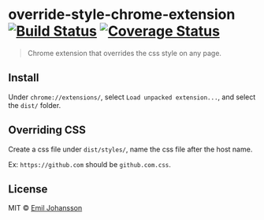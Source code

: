 # override-style-chrome-extension [![Build Status](https://travis-ci.org/emiljohansson/override-style-chrome-extension.svg?branch=master)](https://travis-ci.org/emiljohansson/override-style-chrome-extension) [![Coverage Status](https://img.shields.io/coveralls/emiljohansson/override-style-chrome-extension/master.svg)](https://coveralls.io/r/emiljohansson/override-style-chrome-extension?branch=master)


> Chrome extension that overrides the css style on any page.

## Install

Under `chrome://extensions/`, select `Load unpacked extension...`, and select the `dist/` folder.

## Overriding CSS

Create a css file under `dist/styles/`, name the css file after the host name.

Ex: `https://github.com` should be `github.com.css`.

## License

MIT © [Emil Johansson](http://emiljohansson.se)
